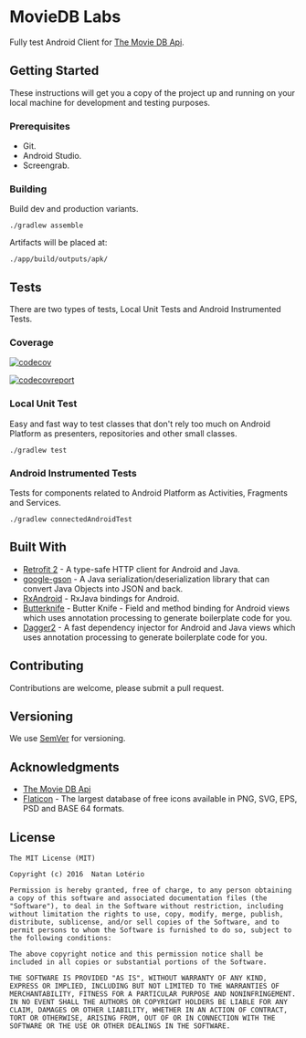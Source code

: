 # MovieDB Labs

Fully test Android Client for [The Movie DB Api](https://developers.themoviedb.org/3).

## Getting Started

These instructions will get you a copy of the project up and running on your local machine for development and testing purposes.

### Prerequisites

- Git.
- Android Studio.
- Screengrab.

### Building


Build dev and production variants.

```
./gradlew assemble
```

Artifacts will be placed at:

```
./app/build/outputs/apk/
```

## Tests

There are two types of tests, Local Unit Tests and Android Instrumented Tests.

### Coverage
[![codecov](https://ariya.io/images/2015/08/codecov-sticker.png)](https://codecov.io/gh/natanloterio/moviedblabs)

[![codecovreport](https://ariya.io/images/2015/08/codecov-sticker.png)](https://codecov.io/gh/natanloterio/moviedblabs/branch/master/graphs/tree.svg)

### Local Unit Test

Easy and fast way to test classes that don't rely too much on Android Platform as presenters, repositories and other small classes.

```
./gradlew test
```

### Android Instrumented Tests

Tests for components related to Android Platform as Activities, Fragments and Services.

```
./gradlew connectedAndroidTest
```

## Built With

* [Retrofit 2](https://square.github.io/retrofit/) - A type-safe HTTP client for Android and Java.
* [google-gson](https://github.com/google/gson) - A Java serialization/deserialization library that can convert Java Objects into JSON and back.
* [RxAndroid](https://github.com/ReactiveX/RxAndroid) - RxJava bindings for Android.
* [Butterknife](https://github.com/JakeWharton/butterknife) - Butter Knife - Field and method binding for Android views which uses annotation processing to generate boilerplate code for you.
* [Dagger2](http://google.github.io/dagger/) - A fast dependency injector for Android and Java
views which uses annotation processing to generate boilerplate code for you.

## Contributing

Contributions are welcome, please submit a pull request.

## Versioning

We use [SemVer](http://semver.org/) for versioning.


## Acknowledgments

* [The Movie DB Api](https://developers.themoviedb.org/3)
* [Flaticon](https://github.com/ReactiveX/RxAndroid) -  The largest database of free icons available in PNG, SVG, EPS, PSD and BASE 64 formats.

## License

```
The MIT License (MIT)

Copyright (c) 2016  Natan Lotério

Permission is hereby granted, free of charge, to any person obtaining a copy of this software and associated documentation files (the "Software"), to deal in the Software without restriction, including without limitation the rights to use, copy, modify, merge, publish, distribute, sublicense, and/or sell copies of the Software, and to permit persons to whom the Software is furnished to do so, subject to the following conditions:

The above copyright notice and this permission notice shall be included in all copies or substantial portions of the Software.

THE SOFTWARE IS PROVIDED "AS IS", WITHOUT WARRANTY OF ANY KIND, EXPRESS OR IMPLIED, INCLUDING BUT NOT LIMITED TO THE WARRANTIES OF MERCHANTABILITY, FITNESS FOR A PARTICULAR PURPOSE AND NONINFRINGEMENT. IN NO EVENT SHALL THE AUTHORS OR COPYRIGHT HOLDERS BE LIABLE FOR ANY CLAIM, DAMAGES OR OTHER LIABILITY, WHETHER IN AN ACTION OF CONTRACT, TORT OR OTHERWISE, ARISING FROM, OUT OF OR IN CONNECTION WITH THE SOFTWARE OR THE USE OR OTHER DEALINGS IN THE SOFTWARE.

```

